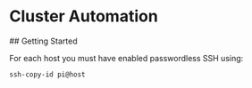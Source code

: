 # Cluster Automation

## Getting Started

For each host you must have enabled passwordless SSH using:
```bash
ssh-copy-id pi@host
```

